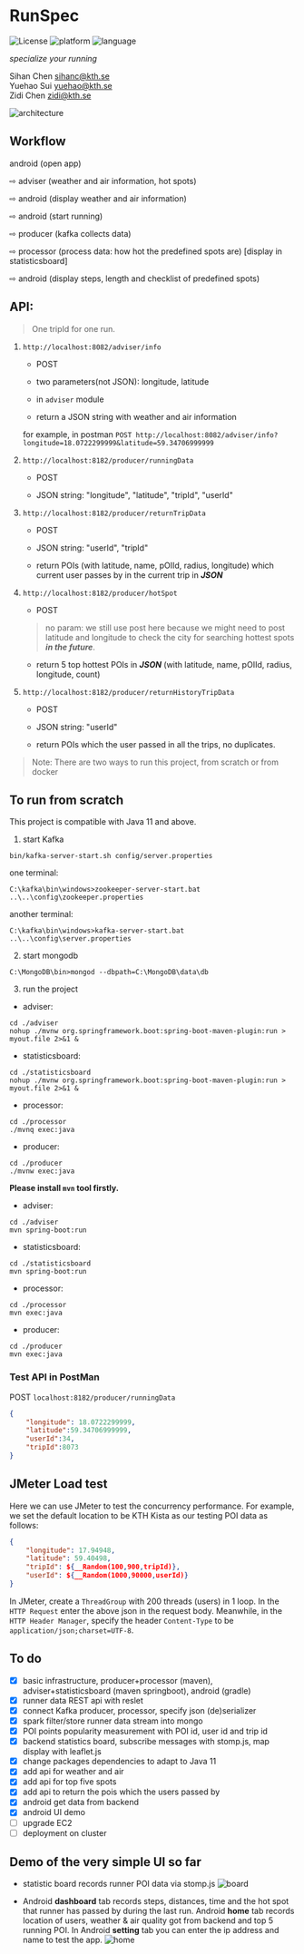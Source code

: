 # RunSpec

![License](https://img.shields.io/badge/License-MIT-blue)
![platform](https://img.shields.io/badge/platform-android-green.svg)
![language](https://img.shields.io/badge/language-Java|Kotlin|Javascript|HTML|CSS-orange.svg)

*specialize your running*

Sihan Chen sihanc@kth.se  
Yuehao Sui yuehao@kth.se  
Zidi Chen zidi@kth.se

![architecture](doc/arch.png)



## Workflow

android (open app)

⇨ adviser (weather and air information, hot spots)

⇨ android (display weather and air information)

⇨ android (start running) 

⇨ producer (kafka collects data) 

⇨ processor (process data: how hot the predefined spots are) [display in statisticsboard] 

⇨ android (display steps, length and checklist of predefined spots)

## API:

> One tripId for one run.

1. `http://localhost:8082/adviser/info`

    - POST
    
    - two parameters(not JSON): longitude, latitude
    
    - in `adviser` module

    - return a JSON string with weather and air information

    for example, in postman
    `POST http://localhost:8082/adviser/info?longitude=18.0722299999&latitude=59.34706999999`

2. `http://localhost:8182/producer/runningData`
 
    - POST

    - JSON string: "longitude", "latitude", "tripId", "userId"

3. `http://localhost:8182/producer/returnTripData`

    - POST
    
    - JSON string: "userId", "tripId"
    
    - return POIs (with latitude, name, pOIId, radius, longitude) which current user passes by in the current trip in ***JSON***

4. `http://localhost:8182/producer/hotSpot`

    - POST

    > no param: we still use post here because we might need to post latitude and longitude to check the city for searching hottest spots ***in the future***.

    - return 5 top hottest POIs in ***JSON*** (with latitude, name, pOIId, radius, longitude, count)

5. `http://localhost:8182/producer/returnHistoryTripData`

    - POST

   - JSON string: "userId"

   - return POIs which the user passed in all the trips, no duplicates.

> Note: There are two ways to run this project, from scratch or from docker

## To run from scratch
This project is compatible with Java 11 and above.

1. start Kafka

```
bin/kafka-server-start.sh config/server.properties
```

one terminal: 
```
C:\kafka\bin\windows>zookeeper-server-start.bat ..\..\config\zookeeper.properties
```

another terminal:
```
C:\kafka\bin\windows>kafka-server-start.bat ..\..\config\server.properties
```

2. start mongodb

```
C:\MongoDB\bin>mongod --dbpath=C:\MongoDB\data\db 
```

3. run the project

* adviser:
```shell
cd ./adviser
nohup ./mvnw org.springframework.boot:spring-boot-maven-plugin:run > myout.file 2>&1 &
```

* statisticsboard: 
```shell
cd ./statisticsboard
nohup ./mvnw org.springframework.boot:spring-boot-maven-plugin:run > myout.file 2>&1 &
```

* processor: 
```shell
cd ./processor
./mvnq exec:java
```

* producer: 
```shell
cd ./producer
./mvnw exec:java
```

<!-- ## To run from docker
1. Under the root folder RunSpec/

start the services

```
docker-compose up
```

shut down the services

```
docker-compose down
```


2. run the project -->

**Please install `mvn` tool firstly.**

* adviser:
```shell
cd ./adviser
mvn spring-boot:run
```

* statisticsboard:
```shell
cd ./statisticsboard
mvn spring-boot:run
```

* processor:
```shell
cd ./processor
mvn exec:java
```

* producer:
```shell
cd ./producer
mvn exec:java
```

### Test API in PostMan
POST `localhost:8182/producer/runningData`

```json
{
    "longitude": 18.0722299999,
    "latitude":59.34706999999,
    "userId":34,
    "tripId":8073
}
```

## JMeter Load test
Here we can use JMeter to test the concurrency performance. For example, we set the default location to be KTH Kista as our testing POI data as follows:

```json
{
	"longitude": 17.94948, 
	"latitude": 59.40498, 
	"tripId": ${__Random(100,900,tripId)}, 
	"userId": ${__Random(1000,90000,userId)}
}

```

In JMeter, create a `ThreadGroup` with 200 threads (users) in 1 loop. In the `HTTP Request` enter the above json in the request body. Meanwhile, in the `HTTP Header Manager`, specify the header `Content-Type` to be `application/json;charset=UTF-8`.

## To do

- [x] basic infrastructure, producer+processor (maven), adviser+statisticsboard (maven springboot), android (gradle)
- [x] runner data REST api with reslet
- [x] connect Kafka producer, processor, specify json (de)serializer
- [x] spark filter/store runner data stream into mongo
- [x] POI points popularity measurement with POI id, user id and trip id
- [x] backend statistics board, subscribe messages with stomp.js, map display with leaflet.js
- [x] change packages dependencies to adapt to Java 11
- [x] add api for weather and air
- [x] add api for top five spots
- [x] add api to return the pois which the users passed by
- [x] android get data from backend
- [x] android UI demo
- [ ] upgrade EC2
- [ ] deployment on cluster
<!-- - [ ] user login
- [ ] running trace history
- [ ] history of spots that a user has passed by -->

## Demo of the very simple UI so far

* statistic board records runner POI data via stomp.js
![board](doc/board.PNG)

* Android **dashboard** tab records steps, distances, time and the hot spot that runner has passed by during the last run. Android **home** tab records location of users, weather & air quality got from backend and top 5 running POI. In Android **setting** tab you can enter the ip address and name to test the app.
![home](doc/android.PNG)

[comment]: <> (Our project is to create a running App which records and displays real-time runners' running data &#40;produced by the built-in sensor of a mobile phone&#41; on his/her mobile phone and and offer appropriate running advices based on the running data. The main technology stack involves but is not limitted to Android, Kafka, Spark, MongoDB. The implementation can be divided into three parts:)

[comment]: <> (## Running Data producer)

[comment]: <> (The sensor should track following `real-time` data on an Android phone or some intelligent wristband.)

[comment]: <> ( * userId)

[comment]: <> ( * longitude)

[comment]: <> ( * latitude)

[comment]: <> ( * altitude &#40;optional&#41;)

[comment]: <> ( * timestamp)

[comment]: <> ( * stepCount)

[comment]: <> ( * distance)

[comment]: <> ( * heartRate &#40;optional&#41;)
 
[comment]: <> (The above data should be sent to server and analyzed on the server and through some calculation, some advice will be feedback to the frondend clients.)

[comment]: <> (Considering the voluminous real-time messages produced from different runners. We plan to use **Kafka** as a message queue to keep the messages. In that case, the server can consume the message one by one and exert calculation on the data to offer reasonable advices to the runners. )


[comment]: <> (## Running Data processor)

[comment]: <> (During the calculation, we plan to use **Spark** as the distributed computing component because of its powerful processing capacity of streaming data.)

[comment]: <> (We will firstly judge whether it is appropriate to run. The initial idea is to get the air quality data from [API]&#40;https://aqicn.org/city/sweden/stockholm-lilla-essingen/&#41; with the latitude and longitude produced by the sensor. Then, we can research some papers and code the relationship between a healthy run and factors such as AQI &#40;air quality, PM2.5&#41;, humidity, temperature, heart rate. For example, if we find a user's region has serious air quality &#40;PM2.5 index > 100&#41;, then we will write in the advice that it is not suitable to run at that time as a feedback to the user. Also the server may calculate the speed and distance and return the result to frontend.)

[comment]: <> (We also use Spark to store the voluminous data into the MongoDB database &#40;Maybe Redis will be used to cache the data&#41;. From the database runners can extract the running history &#40;optional&#41;. Of course a login function must be provided to differentiate between different users.)



[comment]: <> (## Android Dashboard)

[comment]: <> (An android App will be created to read the data from the sensor in the mobile phone and give the user a operating interface and also display the feedback. When the user wants to start running, he/she may first click a query button and it will send the runner's data to the backend to process and give feedback to the runner that whether it is appropriate to run based on the weather of current location. After the user start to run, for every 10 seconds &#40;may be adjusted in real development&#41;, the user data will be sent to the backend and processed and the feedback will show the speed and the total distance that the user has runned. When the user end running, he can choose to store or delete this trip data in the database.)





 
